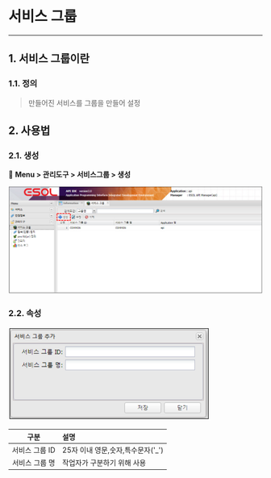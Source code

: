 # 서비스 그룹 

---

## 1. 서비스 그룹이란
### 1.1. 정의

>만들어진 서비스를 그룹을 만들어 설정

## 2. 사용법
### 2.1. 생성

🎈 __Menu > 관리도구 > 서비스그룹 > 생성__

<img src = "./images/03-management-tools-service-group-01.PNG" width = "750px"> </img>

### 2.2. 속성

<img src = "./images/03-management-tools-service-group-02.PNG" width = "400px"> </img>

| 구분 | 설명 |
|:--:|:--|
| 서비스 그룹 ID | 25자 이내 영문,숫자,특수문자('_') |
| 서비스 그룹 명 | 작업자가 구분하기 위해 사용 |